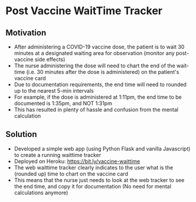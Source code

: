 # Post Vaccine WaitTime Tracker

## Motivation
- After administering a COVID-19 vaccine dose, the patient is to wait 30 minutes at a designated waiting area for observation (monitor any post-vaccine side effects)  
- The nurse administering the dose will need to chart the end of the wait-time (i.e. 30 minutes after the dose is administered) on the patient's vaccine card  
- Due to documentation requirements, the end time will need to rounded up to the nearest 5-min intervals  
- For example, if the dose is administered at 1:11pm, the end time to be documented is 1:35pm, and NOT 1:31pm  
- This has resulted in plenty of hassle and confusion from the mental calculation  


## Solution
- Developed a simple web app (using Python Flask and vanilla Javascript) to create a running waittime tracker  
- Deployed on Heroku: https://bit.ly/vaccine-waittime
- The web waittime tracker clearly indicates to the user what is the (rounded up) time to chart on the vaccine card  
- This means that the nurse just needs to look at the web tracker to see the end time, and copy it for documentation (No need for mental calculations anymore)  
